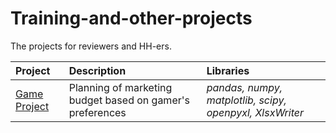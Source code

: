 # Training-and-other-projects
The projects for reviewers and HH-ers.


| Project | Description | Libraries | 
| :---------------------- | :---------------------- | :---------------------- |
| [Game Project](https://github.com/Raf177/Training-and-other-projects/blob/main/Game%20Project/Readme.md) | Planning of marketing budget based on gamer's preferences | *pandas, numpy, matplotlib, scipy, openpyxl, XlsxWriter* |
